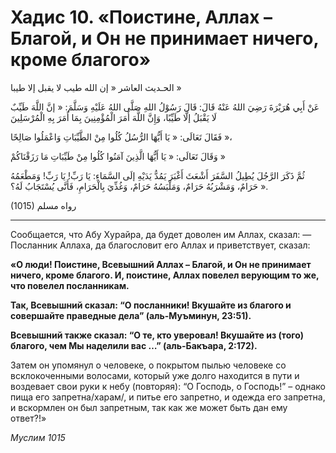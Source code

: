 
# Хадис 10. «Поистине, Аллах – Благой, и Он не принимает ничего, кроме благого» 

الحـديث العاشر 
« إن الله طيب لا يقبل إلا طيبا » 

عَنْ أَبِي هُرَيْرَةَ رَضِيَ اللهُ عَنْهُ قَالَ: قَالَ رَسُوْلُ اللهِ صَلَّى اللهُ عَلَيْهِ وَسَلَّمَ: « إنَّ اللَّهَ طَيِّبٌ لَا يَقْبَلُ إلَّا طَيِّبًا، وَإِنَّ اللَّهَ أَمَرَ الْمُؤْمِنِينَ بِمَا أَمَرَ بِهِ الْمُرْسَلِينَ 

فَقَالَ تَعَالَى: « يَا أَيُّهَا الرُّسُلُ كُلُوا مِنْ الطَّيِّبَاتِ وَاعْمَلُوا صَالِحًا »، 

وَقَالَ تَعَالَى: « يَا أَيُّهَا الَّذِينَ آمَنُوا كُلُوا مِنْ طَيِّبَاتِ مَا رَزَقْنَاكُمْ » 

ثُمَّ ذَكَرَ الرَّجُلَ يُطِيلُ السَّفَرَ أَشْعَثَ أَغْبَرَ يَمُدُّ يَدَيْهِ إلَى السَّمَاءِ: يَا رَبِّ! يَا رَبِّ! وَمَطْعَمُهُ حَرَامٌ، وَمَشْرَبُهُ حَرَامٌ، وَمَلْبَسُهُ حَرَامٌ، وَغُذِّيَ بِالْحَرَامِ، فَأَنَّى يُسْتَجَابُ لَهُ؟ ». 
 
(1015) رواه مسلم

<hr>

Сообщается, что Абу Хурайра, да будет доволен им Аллах, сказал: 
— Посланник Аллаха, да благословит его Аллах и приветствует, сказал: 

**«О люди! Поистине, Всевышний Аллах – Благой, и Он не принимает ничего, кроме благого. И, поистине, Аллах повелел верующим то же, что повелел посланникам.**

**Так, Всевышний сказал: “О посланники! Вкушайте из благого и совершайте праведные дела” (аль-Муъминун, 23:51).** 

**Всевышний также сказал: “О те, кто уверовал! Вкушайте из (того) благого, чем Мы наделили вас …” (аль-Бакъара, 2:172).**

Затем он упомянул о человеке, о покрытом пылью человеке со всклокоченными волосами, который уже долго находится в пути и воздевает свои руки к небу (повторяя): “О Господь, о Господь!” – однако пища его запретна/харам/, и питье его запретно, и одежда его запретна, и вскормлен он был запретным, так как же может быть дан ему ответ?!»

*Муслим 1015*